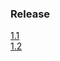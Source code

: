 ### Release
[1.1](https://github.com/dev1abhi/k8s-prac/releases/tag/1.1)  
[1.2](https://github.com/dev1abhi/k8s-prac/releases/tag/1.2)
